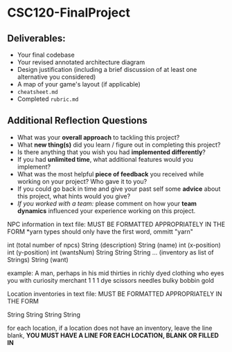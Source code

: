 # CSC120-FinalProject

## Deliverables:
 - Your final codebase
 - Your revised annotated architecture diagram
 - Design justification (including a brief discussion of at least one alternative you considered)
 - A map of your game's layout (if applicable)
 - `cheatsheet.md`
 - Completed `rubric.md`
  
## Additional Reflection Questions
 - What was your **overall approach** to tackling this project?
 - What **new thing(s)** did you learn / figure out in completing this project?
 - Is there anything that you wish you had **implemented differently**?
 - If you had **unlimited time**, what additional features would you implement?
 - What was the most helpful **piece of feedback** you received while working on your project? Who gave it to you?
 - If you could go back in time and give your past self some **advice** about this project, what hints would you give?
 - _If you worked with a team:_ please comment on how your **team dynamics** influenced your experience working on this project.




NPC information in text file: 
MUST BE FORMATTED APPROPRIATELY IN THE FORM
*yarn types should only have the first word, ommitt "yarn"

int (total number of npcs)
String (description)
String (name)
int (x-position)
int (y-position)
int (wantsNum)
String String String ... (inventory as list of Strings)
String (want)

example: 
A man, perhaps in his mid thirties in richly dyed clothing who eyes you with curiosity 
merchant
1
1
1
dye scissors needles bulky bobbin
gold


Location inventories in text file:
MUST BE FORMATTED APPROPRIATELY IN THE FORM

String String String String

for each location, if a location does not have an inventory, 
leave the line blank, 
**YOU MUST HAVE A LINE FOR EACH LOCATION, BLANK OR FILLED IN**

